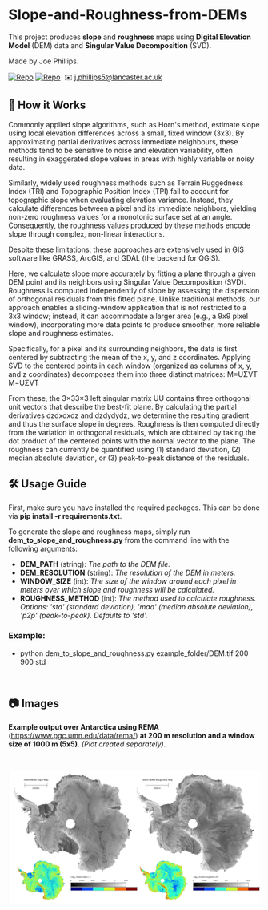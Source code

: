 # Slope-and-Roughness-from-DEMs

This project produces **slope** and **roughness** maps using **Digital Elevation Model** (DEM) data and **Singular Value Decomposition** (SVD).

Made by Joe Phillips.

[![Repo](https://badgen.net/badge/icon/GitHub/green?icon=github&label)](https://github.com/Joe-Phillips) 
[![Repo](https://badgen.net/badge/icon/linkedin/blue?icon=linkedin&label)](https://www.linkedin.com/in/joe-b-phillips/)
&nbsp;✉️ j.phillips5@lancaster.ac.uk

## :toolbox: How it Works

Commonly applied slope algorithms, such as Horn's method, estimate slope using local elevation differences across a small, fixed window (3x3). By approximating partial derivatives across immediate neighbours, these methods tend to be sensitive to noise and elevation variability, often resulting in exaggerated slope values in areas with highly variable or noisy data.

Similarly, widely used roughness methods such as Terrain Ruggedness Index (TRI) and Topographic Position Index (TPI) fail to account for topographic slope when evaluating elevation variance. Instead, they calculate differences between a pixel and its immediate neighbors, yielding non-zero roughness values for a monotonic surface set at an angle. Consequently, the roughness values produced by these methods encode slope through complex, non-linear interactions.

Despite these limitations, these approaches are extensively used in GIS software like GRASS, ArcGIS, and GDAL (the backend for QGIS).

Here, we calculate slope more accurately by fitting a plane through a given DEM point and its neighbors using Singular Value Decomposition (SVD). Roughness is computed independently of slope by assessing the dispersion of orthogonal residuals from this fitted plane. Unlike traditional methods, our approach enables a sliding-window application that is not restricted to a 3x3 window; instead, it can accommodate a larger area (e.g., a 9x9 pixel window), incorporating more data points to produce smoother, more reliable slope and roughness estimates.

Specifically, for a pixel and its surrounding neighbors, the data is first centered by subtracting the mean of the x, y, and z coordinates. Applying SVD to the centered points in each window (organized as columns of x, y, and z coordinates) decomposes them into three distinct matrices:
M=UΣVT
M=UΣVT

From these, the 3×33×3 left singular matrix UU contains three orthogonal unit vectors that describe the best-fit plane. By calculating the partial derivatives dzdxdxdz​ and dzdydydz​, we determine the resulting gradient and thus the surface slope in degrees. Roughness is then computed directly from the variation in orthogonal residuals, which are obtained by taking the dot product of the centered points with the normal vector to the plane. The roughness can currently be quantified using (1) standard deviation, (2) median absolute deviation, or (3) peak-to-peak distance of the residuals.

## 🛠️ Usage Guide

First, make sure you have installed the required packages. This can be done via **pip install -r requirements.txt**.

To generate the slope and roughness maps, simply run **dem_to_slope_and_roughness.py** from the command line with the following arguments:

- **DEM_PATH** (string): *The path to the DEM file.*
- **DEM_RESOLUTION** (string): *The resolution of the DEM in meters.*
- **WINDOW_SIZE** (int): *The size of the window around each pixel in meters over which slope and roughness will be calculated.*
- **ROUGHNESS_METHOD** (int): *The method used to calculate roughness. Options: 'std' (standard deviation), 'mad' (median absolute deviation), 'p2p' (peak-to-peak). Defaults to 'std'.*

### Example:

- python dem_to_slope_and_roughness.py example_folder/DEM.tif 200 900 std

<br>

## :camera: Images
**Example output over Antarctica using REMA** (https://www.pgc.umn.edu/data/rema/) **at 200 m resolution and a window size of 1000 m (5x5)**. *(Plot created separately).*

<br>

![alt text](https://github.com/Joe-Phillips/DEM-to-Slope-and-Roughness/blob/main/example_output.png?raw=true)
